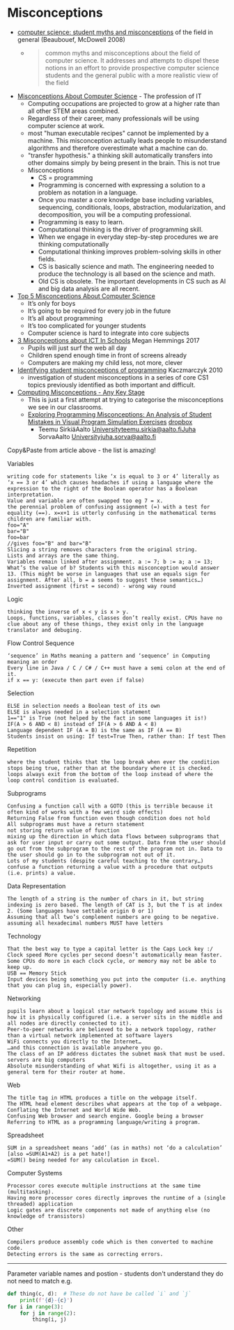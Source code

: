 Misconceptions
==============

* [computer science: student myths and misconceptions](https://www.researchgate.net/publication/234832735_Computer_science_student_myths_and_misconceptions) of the field in general (Beaubouef, McDowell 2008)
    * > common myths and misconceptions about the field of computer science. It addresses and attempts to dispel these notions in an effort to provide prospective computer science students and the general public with a more realistic view of the field
* [Misconceptions About Computer Science](https://cacm.acm.org/magazines/2017/3/213837-misconceptions-about-computer-science/fulltext) - The profession of IT
    * Computing occupations are projected to grow at a higher rate than all other STEM areas combined.
    * Regardless of their career, many professionals will be using computer science at work.
    * most "human executable recipes" cannot be implemented by a machine. This misconception actually leads people to misunderstand algorithms and therefore overestimate what a machine can do.
    *  "transfer hypothesis." a thinking skill automatically transfers into other domains simply by being present in the brain. This is not true
    * Misconceptions
        * CS = programming
        * Programming is concerned with expressing a solution to a problem as notation in a language. 
        * Once you master a core knowledge base including variables, sequencing, conditionals, loops, abstraction, modularization, and decomposition, you will be a computing professional.
        * Programming is easy to learn.
        * Computational thinking is the driver of programming skill.
        * When we engage in everyday step-by-step procedures we are thinking computationally
        * Computational thinking improves problem-solving skills in other fields.
        * CS is basically science and math. The engineering needed to produce the technology is all based on the science and math.
        * Old CS is obsolete. The important developments in CS such as AI and big data analysis are all recent.
* [Top 5 Misconceptions About Computer Science](http://blog.sparkfuneducation.com/top-5-misconceptions-about-computer-science)
    * It’s only for boys
    * It’s going to be required for every job in the future
    * It’s all about programming
    * It’s too complicated for younger students
    * Computer science is hard to integrate into core subjects
* [3 Misconceptions about ICT In Schools](https://www.netcom92.com/2013/09/3-misconceptions-ict-schools) Megan Hemmings 2017
    * Pupils will just surf the web all day
    * Children spend enough time in front of screens already
    * Computers are making my child less, not more, clever
* [Identifying student misconceptions of programming](https://dl.acm.org/doi/10.1145/1734263.1734299) Kaczmarczyk 2010
    * investigation of student misconceptions in a series of core CS1 topics previously identified as both important and difficult. 
* [Computing Misconceptions - Any Key Stage](https://community.computingatschool.org.uk/resources/4725/single)
    * This is just a first attempt at trying to categorise the misconceptions we see in our classrooms.
    * [Exploring Programming Misconceptions: An Analysis of Student Mistakes in Visual Program Simulation Exercises](https://dl.acm.org/doi/10.1145/2401796.2401799) [dropbox](https://www.dropbox.com/s/bar756coeuyn3b2/p19-sirkia.pdf?dl=0)  
        * Teemu SirkiäAalto Universityteemu.sirkia@aalto.fiJuha SorvaAalto Universityjuha.sorva@aalto.fi

Copy&Paste from article above - the list is amazing!

Variables

    writing code for statements like ‘x is equal to 3 or 4’ literally as ‘x == 3 or 4’ which causes headaches if using a language where the expression to the right of the Boolean operator has a Boolean interpretation.
    Value and variable are often swapped too eg 7 = x.
    the perennial problem of confusing assignment (=) with a test for equality (==). x=x+1 is utterly confusing in the mathematical terms children are familiar with.
    foo="A"
    bar="B"
    foo=bar
    //gives foo="B" and bar="B"
    Slicing a string removes characters from the original string.
    Lists and arrays are the same thing.
    Variables remain linked after assignment. a := 7; b := a; a := 13; What’s the value of b? Students with this misconception would answer 13. (This might be worse in languages that use an equals sign for assignment. After all, b = a seems to suggest these semantics…)
    Inverted assignment (first = second) - wrong way round

Logic

    thinking the inverse of x < y is x > y.
    Loops, functions, variables, classes don’t really exist. CPUs have no clue about any of these things, they exist only in the language translator and debuging.

Flow Control
Sequence

    ‘sequence’ in Maths meaning a pattern and ‘sequence’ in Computing meaning an order
    Every line in Java / C / C# / C++ must have a semi colon at the end of it.
    if x == y: (execute then part even if false)

Selection

    ELSE in selection needs a Boolean test of its own
    ELSE is always needed in a selection statement
    1=="1" is True (not helped by the fact in some languages it is!)
    IF(A > 6 AND < 8) instead of IF(A > 6 AND A < 8)
    Language dependent IF (A = B) is the same as IF (A == B)
    Students insist on using: If test=True Then, rather than: If test Then

Repetition

    where the student thinks that the loop break when ever the condition stops being true, rather than at the boundary where it is checked.
    loops always exit from the bottom of the loop instead of where the loop control condition is evaluated.

Subprograms

    Confusing a function call with a GOTO (this is terrible because it often kind of works with a few weird side effects)
    Returning False from function even though condition does not hold
    All subprograms must have a return statement
    not storing return value of function
    mixing up the direction in which data flows between subprograms that ask for user input or carry out some output. Data from the user should go out from the subprogram to the rest of the program not in. Data to the user should go in to the subprogram not out of it.
    Lots of my students (despite careful teaching to the contrary…) confuse a function returning a value with a procedure that outputs (i.e. prints) a value.

Data Representation

    The length of a string is the number of chars in it, but string indexing is zero based. The length of CAT is 3, but the T is at index 2. (Some languages have settable origin 0 or 1)
    Assuming that all two’s complement numbers are going to be negative.
    assuming all hexadecimal numbers MUST have letters

Technology

    That the best way to type a capital letter is the Caps Lock key :/
    Clock speed More cycles per second doesn’t automatically mean faster. Some CPUs do more in each clock cycle, or memory may not be able to keep up.
    USB == Memory Stick
    Input devices being something you put into the computer (i.e. anything that you can plug in, especially power).

Networking

    pupils learn about a logical star network topology and assume this is how it is physically configured (i.e. a server sits in the middle and all nodes are directly connected to it).
    Peer-to-peer networks are believed to be a network topology, rather than a virtual network implemented at software layers
    WiFi connects you directly to the Internet…
    …and this connection is available anywhere you go.
    The class of an IP address dictates the subnet mask that must be used.
    servers are big computers
    Absolute misunderstanding of what Wifi is altogether, using it as a general term for their router at home.

Web

    The title tag in HTML produces a title on the webpage itself.
    The HTML head element describes what appears at the top of a webpage.
    Conflating the Internet and World Wide Web.
    Confusing Web browser and search engine. Google being a browser
    Referring to HTML as a programming language/writing a program.

Spreadsheet

    SUM in a spreadsheet means ‘add’ (as in maths) not ‘do a calculation’ [also =SUM(A1+A2) is a pet hate!]
    =SUM() being needed for any calculation in Excel.

Computer Systems

    Processor cores execute multiple instructions at the same time (multitasking).
    Having more processor cores directly improves the runtime of a (single threaded) application
    Logic gates are discrete components not made of anything else (no knowledge of transistors)

Other

    Compilers produce assembly code which is then converted to machine code.
    Detecting errors is the same as correcting errors.


---

Parameter variable names and postion - students don't understand they do not need to match
e.g.
```python
def thing(c, d):  # These do not have be called `i` and `j`
    print(f'{d}-{c}')
for i in range(3):
    for j in range(2):
        thing(i, j)
```